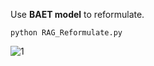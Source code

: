 Use **BAET model** to reformulate.

```python RAG_Reformulate.py```

![1](https://github.com/user-attachments/assets/41e145b6-0979-4b71-a83b-fbfc299c0f0d)
